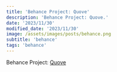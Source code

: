 ```yaml
---
title: 'Behance Project: Quove'
description: 'Behance Project: Quove.'
date: '2023/11/30'
modified_date: '2023/11/30'
image: /assets/images/posts/behance.png
subtitle: 'behance'
tags: 'behance'
---
```


Behance Project: [Quove](https://www.behance.net/gallery/35063963/Quove-Quotes-Of-Love-Landing)
